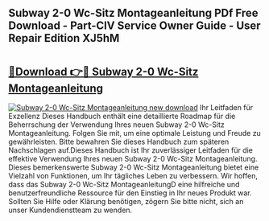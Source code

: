 ## Subway 2-0 Wc-Sitz Montageanleitung PDf Free Download - Part-ClV Service Owner Guide - User Repair Edition XJ5hM

# <h2><a href="http://df6pc9.blite.top/?on=Subway+2-0+Wc-Sitz+Montageanleitung">🔗Download 👉🔴 Subway 2-0 Wc-Sitz Montageanleitung</a></h2>

[![Subway 2-0 Wc-Sitz Montageanleitung new download](https://i.imgur.com/lujVjoI.png)](http://df6pc9.blite.top/?on=Subway+2-0+Wc-Sitz+Montageanleitung)
Ihr Leitfaden für Exzellenz Dieses Handbuch enthält eine detaillierte Roadmap für die Beherrschung der Verwendung Ihres neuen Subway 2-0 Wc-Sitz Montageanleitung. Folgen Sie mit, um eine optimale Leistung und Freude zu gewährleisten. Bitte bewahren Sie dieses Handbuch zum späteren Nachschlagen auf.Dieses Handbuch ist Ihr zuverlässiger Leitfaden für die effektive Verwendung Ihres neuen Subway 2-0 Wc-Sitz Montageanleitung. Dieses bemerkenswerte Subway 2-0 Wc-Sitz Montageanleitung bietet eine Vielzahl von Funktionen, um Ihr tägliches Leben zu verbessern. Wir hoffen, dass das Subway 2-0 Wc-Sitz MontageanleitungD eine hilfreiche und benutzerfreundliche Ressource für den Einstieg in Ihr neues Produkt war. Sollten Sie Hilfe oder Klärung benötigen, zögern Sie bitte nicht, sich an unser Kundendienstteam zu wenden.
